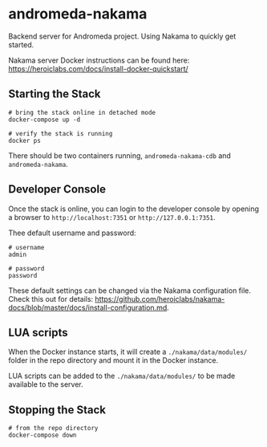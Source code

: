 # andromeda-nakama

Backend server for Andromeda project. Using Nakama to quickly get started.

Nakama server Docker instructions can be found here: https://heroiclabs.com/docs/install-docker-quickstart/

## Starting the Stack

```shell
# bring the stack online in detached mode
docker-compose up -d

# verify the stack is running
docker ps
```

There should be two containers running, `andromeda-nakama-cdb` and `andromeda-nakama`.

## Developer Console

Once the stack is online, you can login to the developer console by opening a browser to `http://localhost:7351` or `http://127.0.0.1:7351`.

Thee default username and password:

```shell
# username
admin

# password
password
```

These default settings can be changed via the Nakama configuration file. Check this out for details: https://github.com/heroiclabs/nakama-docs/blob/master/docs/install-configuration.md.

## LUA scripts

When the Docker instance starts, it will create a `./nakama/data/modules/` folder in the repo directory and mount it in the Docker instance.

LUA scripts can be added to the `./nakama/data/modules/` to be made available to the server.

## Stopping the Stack

```shell
# from the repo directory
docker-compose down
```
